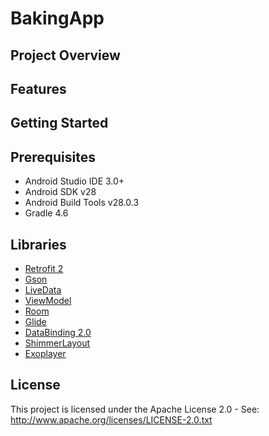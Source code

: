 # BakingApp

## Project Overview

## Features

## Getting Started

## Prerequisites
*   Android Studio IDE 3.0+
*   Android SDK v28
*   Android Build Tools v28.0.3
*   Gradle 4.6

## Libraries
*   [Retrofit 2](https://github.com/square/retrofit)
*   [Gson](https://github.com/google/gson)
*   [LiveData](https://developer.android.com/topic/libraries/architecture/livedata)
*   [ViewModel](https://developer.android.com/topic/libraries/architecture/viewmodel)
*   [Room](https://developer.android.com/topic/libraries/architecture/room)
*   [Glide]()
*   [DataBinding 2.0]()
*   [ShimmerLayout]()
*   [Exoplayer]()

## License
This project is licensed under the Apache License 2.0 - See: http://www.apache.org/licenses/LICENSE-2.0.txt


